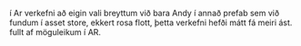 í Ar verkefni að eigin vali breyttum við bara Andy í annað prefab sem við fundum í asset store, ekkert rosa flott, þetta verkefni hefði mátt fá meiri ást. fullt af möguleikum í AR.
